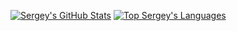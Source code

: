 [![Sergey's GitHub Stats](https://github-readme-stats.vercel.app/api?username=sskorol&count_private=true&show_icons=true&theme=prussian&custom_title=GitHub%20Profile%20Summary&include_all_commits=true&hide_border=true)](https://github.com/sskorol)
[![Top Sergey's Languages](https://github-readme-stats.vercel.app/api/top-langs/?username=sskorol&theme=prussian&layout=compact&hide_border=true&custom_title=Top%20Languages&langs_count=8)](https://github.com/sskorol?tab=repositories&q=&type=public)
